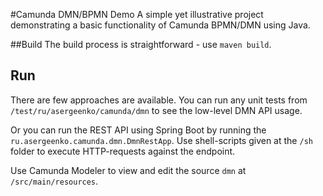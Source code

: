 
#Camunda DMN/BPMN Demo
A simple yet illustrative project demonstrating a basic functionality of 
Camunda BPMN/DMN using Java.

##Build
The build process is straightforward - use `maven build`.

## Run
There are few approaches are available. You can run any unit tests from 
`/test/ru/asergeenko/camunda/dmn` to see the low-level DMN API usage.

Or you can run the REST API using Spring Boot by running the 
`ru.asergeenko.camunda.dmn.DmnRestApp`. Use shell-scripts given at
the `/sh` folder to execute HTTP-requests against the endpoint.

Use Camunda Modeler to view and edit the source `dmn` at `/src/main/resources`.